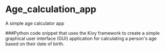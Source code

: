 # Age_calculation_app
A simple age calculator app

###Python code snippet that uses the Kivy framework to create a simple graphical user interface (GUI) application for calculating a person's age based on their date of birth.
